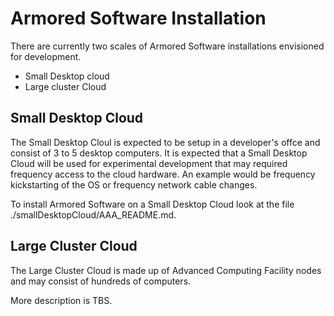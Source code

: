 Armored Software Installation
=============================

There are currently two scales of Armored Software installations envisioned for development.
- Small Desktop cloud
- Large cluster Cloud 

Small Desktop Cloud
-------------------
The Small Desktop Cloul is expected to be setup in a developer's offce and
consist of 3 to 5 desktop computers. It is expected that a Small Desktop Cloud
will be used for experimental development that may required frequency access
to the cloud hardware. An example would be frequency kickstarting of the OS or
frequency network cable changes.

To install Armored Software on a Small Desktop Cloud look at the file ./smallDesktopCloud/AAA_README.md.

Large Cluster Cloud
-------------------
The Large Cluster Cloud is made up of Advanced Computing Facility nodes and may consist of hundreds of computers.

More description is TBS.